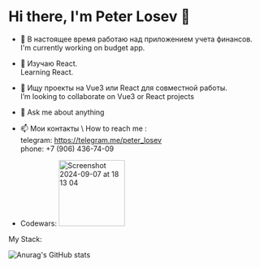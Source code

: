 # Hi there, I'm Peter Losev 👋

- 🔧 В настоящее время работаю над приложением учета финансов.
  </br>
  I'm currently working on budget app.

- 🌱 Изучаю React.
  </br>
   Learning React.

- 👯 Ищу проекты на Vue3 или React для совместной работы.
</br>I’m looking to collaborate on Vue3 or React projects
 

- 💬 Ask me about anything

- 📫 Мои контакты \ How to reach me :
  </br>
  telegram: https://telegram.me/peter_losev
  </br>
  phone: +7 (906) 436-74-09

- Codewars: <img width="130" alt="Screenshot 2024-09-07 at 18 13 04" src="https://github.com/user-attachments/assets/972387ee-bd4e-47d5-8211-793c4b0960b3">

My Stack:

![Anurag's GitHub stats](https://github-readme-stats.vercel.app/api?username=anuraghazra&theme=vue-dark&show_icons=true)

<!--
**drraga/drraga** is a ✨ _special_ ✨ repository because its `README.md` (this file) appears on your GitHub profile.

- 🔧 I'm currently working on budget app.
- 🔧 В настоящее время работаю над приложением учетов финансов.


- 🌱 I’m currently learning React.
- 🌱 В настоящее время изучаю React.

- 👯 I’m looking to collaborate on Vue3 or React projects
- 👯 Ищу проекты на Vue3 или React для совместной работы.

- 💬 Ask me about ...

- 📫 How to reach me / Мои контакты: 
  telegram: https://telegram.me/peter_losev 
  phone: +7 (906) 436-74-09

- Codewars: <img width="130" alt="Screenshot 2024-09-07 at 18 13 04" src="https://github.com/user-attachments/assets/972387ee-bd4e-47d5-8211-793c4b0960b3">

My Stack:
![git](https://github.com/user-attachments/assets/c822a1a6-07d1-4b73-892c-477399ceb110)

-->
